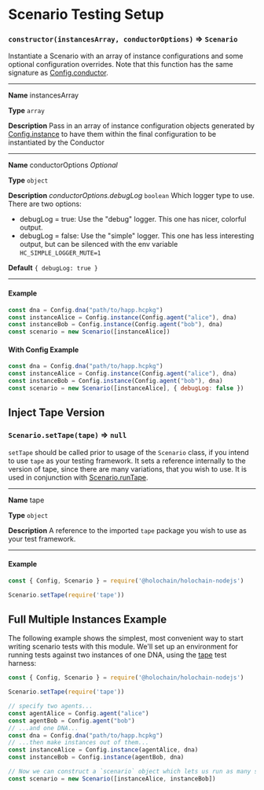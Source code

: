 # Scenario Testing Setup

### `constructor(instancesArray, conductorOptions)` => `Scenario`

Instantiate a Scenario with an array of instance configurations and some optional configuration overrides. Note that this function
has the same signature as [Config.conductor](./testing_configuration.md#full-conductor-configuration).

___
**Name** instancesArray

**Type** `array`

**Description** Pass in an array of instance configuration objects generated by [Config.instance](./testing_configuration.md#instances) to have them within the
final configuration to be instantiated by the Conductor
___
**Name** conductorOptions *Optional*

**Type** `object`

**Description** *conductorOptions.debugLog* `boolean` Which logger type to use. There are two options:
- debugLog = true: Use the "debug" logger. This one has nicer, colorful output.
- debugLog = false: Use the "simple" logger. This one has less interesting output, but can be silenced with the env variable `HC_SIMPLE_LOGGER_MUTE=1`

**Default** `{ debugLog: true }`
___

#### Example
```javascript
const dna = Config.dna("path/to/happ.hcpkg")
const instanceAlice = Config.instance(Config.agent("alice"), dna)
const instanceBob = Config.instance(Config.agent("bob"), dna)
const scenario = new Scenario([instanceAlice])
```

#### With Config Example
```javascript
const dna = Config.dna("path/to/happ.hcpkg")
const instanceAlice = Config.instance(Config.agent("alice"), dna)
const instanceBob = Config.instance(Config.agent("bob"), dna)
const scenario = new Scenario([instanceAlice], { debugLog: false })
```

## Inject Tape Version

### `Scenario.setTape(tape)` => `null`

`setTape` should be called prior to usage of the `Scenario` class, if you intend to use `tape` as your testing framework. It sets a reference internally to the version of tape, since there are many variations, that you wish to use. It is used in conjunction with [Scenario.runTape](./scenario_testing_running_tape.md).

___
**Name** tape

**Type** `object`

**Description** A reference to the imported `tape` package you wish to use as your test framework.
___

#### Example
```javascript
const { Config, Scenario } = require('@holochain/holochain-nodejs')

Scenario.setTape(require('tape'))
```

## Full Multiple Instances Example
The following example shows the simplest, most convenient way to start writing scenario tests with this module. We'll set up an environment for running tests against two instances of one DNA, using the [tape](https://github.com/substack/tape) test harness:
```javascript
const { Config, Scenario } = require('@holochain/holochain-nodejs')

Scenario.setTape(require('tape'))

// specify two agents...
const agentAlice = Config.agent("alice")
const agentBob = Config.agent("bob")
// ...and one DNA...
const dna = Config.dna("path/to/happ.hcpkg")
// ...then make instances out of them...
const instanceAlice = Config.instance(agentAlice, dna)
const instanceBob = Config.instance(agentBob, dna)

// Now we can construct a `scenario` object which lets us run as many scenario tests as we want involving the two instances we set up:
const scenario = new Scenario([instanceAlice, instanceBob])
```


